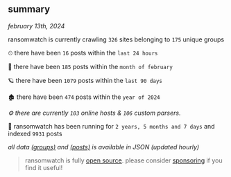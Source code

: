
## summary
_february 13th, 2024_

ransomwatch is currently crawling `326` sites belonging to `175` unique groups

⏲ there have been `16` posts within the `last 24 hours`

🦈 there have been `185` posts within the `month of february`

🪐 there have been `1079` posts within the `last 90 days`

🏚 there have been `474` posts within the `year of 2024`

_⚙️ there are currently `103` online hosts & `106` custom parsers._

🦕 ransomwatch has been running for `2 years, 5 months and 7 days` and indexed `9931` posts

_all data  [(groups)](http://ransomwhat.telemetry.ltd/groups) and [(posts)](http://ransomwhat.telemetry.ltd/posts) is available in JSON (updated hourly)_

> ransomwatch is fully [open source](https://github.com/joshhighet/ransomwatch#ransomwatch--). please consider [sponsoring](https://github.com/sponsors/joshhighet) if you find it useful!

